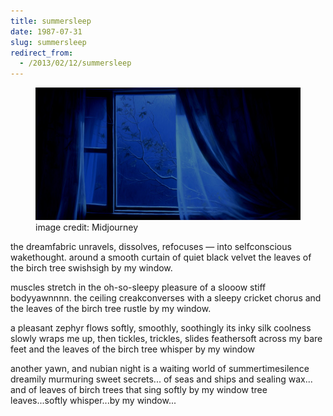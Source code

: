 ```yaml
---
title: summersleep
date: 1987-07-31
slug: summersleep
redirect_from:
  - /2013/02/12/summersleep
---
```


<figure><img alt="half-open window in moonlight" src="assets/summersleep.jpg" /><figcaption>image credit: Midjourney</figcaption></figure>

<p class="poetry">the dreamfabric unravels, dissolves, refocuses &mdash; 
into selfconscious wakethought.
around a smooth curtain of quiet black velvet
the leaves of the birch tree swishsigh by my window.

muscles stretch in the oh-so-sleepy pleasure
of a slooow stiff bodyyawnnnn.
the ceiling creakconverses with a sleepy cricket chorus
and the leaves of the birch tree rustle by my window.

a pleasant zephyr flows softly, smoothly, soothingly
its inky silk coolness slowly wraps me up,
then tickles, trickles, slides feathersoft across my bare feet
and the leaves of the birch tree whisper by my window

another yawn, and nubian night is a waiting world of summertimesilence
dreamily murmuring sweet secrets...
of seas and ships and sealing wax...
and of leaves of birch trees that sing softly by my window
tree leaves...softly whisper...by my window...</p>